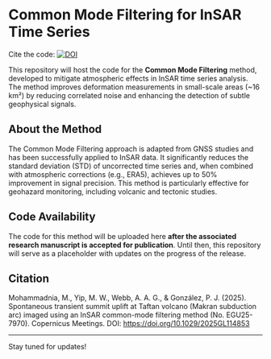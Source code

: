 # Common Mode Filtering for InSAR Time Series
Cite the code:      [![DOI](https://zenodo.org/badge/914178071.svg)](https://doi.org/10.5281/zenodo.14629137)

This repository will host the code for the **Common Mode Filtering** method, developed to mitigate atmospheric effects in InSAR time series analysis. The method improves deformation measurements in small-scale areas (~16 km²) by reducing correlated noise and enhancing the detection of subtle geophysical signals.

## About the Method
The Common Mode Filtering approach is adapted from GNSS studies and has been successfully applied to InSAR data. It significantly reduces the standard deviation (STD) of uncorrected time series and, when combined with atmospheric corrections (e.g., ERA5), achieves up to 50% improvement in signal precision. This method is particularly effective for geohazard monitoring, including volcanic and tectonic studies.

## Code Availability
The code for this method will be uploaded here **after the associated research manuscript is accepted for publication**. Until then, this repository will serve as a placeholder with updates on the progress of the release.

## Citation
Mohammadnia, M., Yip, M. W., Webb, A. A. G., & González, P. J. (2025). Spontaneous transient summit uplift at Taftan volcano (Makran subduction arc) imaged using an InSAR common-mode filtering method (No. EGU25-7970). Copernicus Meetings.
DOI: https://doi.org/10.1029/2025GL114853

---

Stay tuned for updates!



